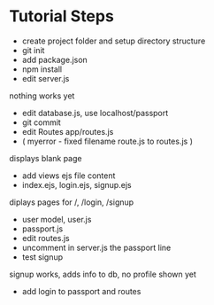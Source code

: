 # Tutorial Steps

* create project folder and setup directory structure
* git init
* add package.json
* npm install
* edit server.js

nothing works yet

* edit database.js, use localhost/passport
* git commit
* edit Routes app/routes.js
* ( myerror - fixed filename route.js to routes.js )

displays blank page

* add views ejs file content
* index.ejs, login.ejs, signup.ejs

diplays pages for /, /login, /signup

* user model, user.js
* passport.js
* edit routes.js
* uncomment in server.js the passport line
* test signup

signup works, adds info to db, no profile shown yet

* add login to passport and routes
